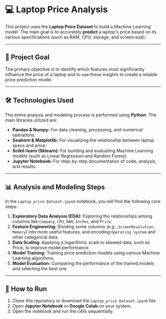 # 💻 Laptop Price Analysis

This project uses the **Laptop Price Dataset** to build a Machine Learning model. The main goal is to accurately **predict** a laptop's price based on its various specifications (such as RAM, CPU, storage, and screen size).

---

## 📖 Project Goal

The primary objective is to identify which features most significantly influence the price of a laptop and to use these insights to create a reliable price prediction model.

---

## 🛠️ Technologies Used

The entire analysis and modeling process is performed using **Python**. The main libraries utilized are:

* **Pandas & Numpy:** For data cleaning, processing, and numerical operations.
* **Seaborn & Matplotlib:** For visualizing the relationship between laptop specs and price.
* **Scikit-learn (Sklearn):** For building and evaluating Machine Learning models (such as Linear Regression and Random Forest).
* **Jupyter Notebook:** For step-by-step documentation of code, analysis, and results.

---

## 📊 Analysis and Modeling Steps

In the `Laptop_price Dataset.ipynb` notebook, you will find the following core steps:

1.  **Exploratory Data Analysis (EDA):** Exploring the relationships among columns like `Company`, `CPU`, `RAM`, `Inches`, and `Price`.
2.  **Feature Engineering:** Dividing some columns (e.g., `ScreenResolution`, `Memory`) into more useful features, and encoding `Operating System` and other categorical data.
3.  **Data Scaling:** Applying a logarithmic scale to skewed data, such as Price, to improve model performance.
4.  **Model Training:** Training price prediction models using various Machine Learning algorithms.
5.  **Model Evaluation:** Comparing the performance of the trained models and selecting the best one.

---

## 🚀 How to Run

1.  Clone this repository or download the `Laptop_price Dataset.ipynb` file.
2.  Open **Jupyter Notebook** or **Google Colab** on your system.
3.  Open the notebook and run the cells sequentially.
